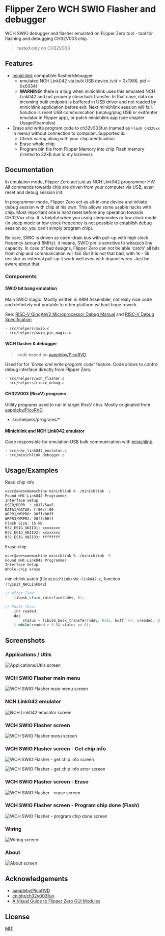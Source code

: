 
# Flipper Zero WCH SWIO Flasher and debugger

WCH SWIO debugger and flasher emulated on Flipper Zero tool - tool for flashing and debugging CH32V003 chip.

> tested only on CH32V003

## Features

- [minichlink](https://github.com/cnlohr/ch32v003fun/tree/master/minichlink) compatible flasher/debugger
    - emulated NCH Link042 via bulk USB device (vid = 0x1986, pid = 0x0034)
    - **WARNING:** there is a bug when minichlink uses this emulated NCH Link042 and not properly close bulk transfer. In that case, data on incoming bulk endpoint is buffered in USB driver and not readed by minichlink application before exit. Next minichlink session will fail. Solution is reset USB communication (unplug/plug USB or exit/enter emulator in Flipper app), or patch minichlink app (see chapter Usage/Examples).
- Erase and write program code to ch32v003fun (named as `Flash CH32Vxx` in menu) without connection to computer. Supported is:
    - Check wiring along with your chip idenficiation.
    - Erase whole chip.
    - Program bin file from Flipper Memory into chip Flash memory (limited to 32kB due to my laziness).

## Documentation

In emulation mode, Flipper Zero act just as NCH Link042 programmer HW. All commands towards chip are driven from your computer via USB, even reset and debug session init.

In programmer mode, Flipper Zero act as all-in-one device and initiate debug session with chip at his own. This allows some usable hacks with chip. Most important one is hard reset before any operation towards CH32Vxx chip. It is helpful when you using sleepmodes or low clock mode (in sleep mode or low clock freqcency is not possible to establish debug session so, you can't simply program chip).

Be care, SWIO is driven as open-drain bus with pull-up with high clock freqency (around 8MHz). It means, SWIO pin is sensitive to wire/pcb line capacity. In case of bad designs, Flipper Zero can not be able 'catch' all bits from chip and communication will fail. But it is not that bad, with 1k - 5k resistor as external pull-up it work well even with dupont wires. Just be aware about that.

### Components

#### SWIO bit bang emulation

Main SWIO magic. Mostly written in ARM Assembler, not realy nice code and definitely not portable to other platform without huge rework.

See: [RISC-V QingKeV2 Microprocessor Debug Manual](https://github.com/openwch/ch32v003/blob/main/RISC-V%20QingKeV2%20Microprocessor%20Debug%20Manual.pdf) and
[RISC-V Debug Specification](https://github.com/riscv/riscv-debug-spec/blob/master/riscv-debug-stable.pdf)

    - src/helpers/swio.c
    - src/helpers/swio_pin_magic.c

#### WCH flasher & debugger

> code based on [aappleby/PicoRVD](https://github.com/aappleby/PicoRVD)

Used for for '*Erase and write program code*' feature. Code allows to control debug interface directly from Flipper Zero.

    - src/helpers/wch_flasher.c
    - src/helpers/riscv_debug.c

#### CH32V003 (RiscV) programs

Utility programs used to run in target RiscV chip. Mostly originated from [aappleby/PicoRVD](https://github.com/aappleby/PicoRVD).

- src/helpers/programs/*

#### Minichlink and NCH Link042 emulator

Code responsible for emulation USB bulk communication with [minichlink](https://github.com/cnlohr/ch32v003fun/tree/master/minichlink).

    - src/nhc_link042_emulator.c
    - src/minichlink_debugger.c


## Usage/Examples

Read chip info
```bash
user@awesomemachine minichlink % ./minichlink -i
Found NHC-Link042 Programmer
Interface Setup
USER/RDPR  : e817/5aa5
DATA1/DATA0: ff00/ff00
WRPR1/WRPR0: 00ff/00ff
WRPR3/WRPR2: 00ff/00ff
Flash Size: 16 kB
R32_ESIG_UNIID1: xxxxxxxx
R32_ESIG_UNIID2: xxxxxxxx
R32_ESIG_UNIID3: ffffffff
```

Erase chip
```bash
user@awesomemachine minichlink % ./minichlink -E
Found NHC-Link042 Programmer
Interface Setup
Whole-chip erase
```

minichlink patch (file `minichlink/nhc-link042.c`, function `TryInit_NHCLink042`)
```c
// After line:
    libusb_claim_interface(hdev, 0);

// Paste this:
    int readed;
    do{
        status = libusb_bulk_transfer(hdev, 0x81, buff, 64, &readed, 10);
    } while(readed > 0 && status == 0);

```
## Screenshots

### Applications / Utils

![Applications/Utils screen](./screenshots/wchf_app_utils.png)

### WCH SWIO Flasher main menu

![WCH SWIO Flasher main menu screen](./screenshots/wchf_main.png)

### NCH Link042 emulator

![NCH Link042 emulator screen](./screenshots/wchf_debug.png)

### WCH SWIO Flasher screen 

![WCH SWIO Flasher menu screen](./screenshots/wchf_flash.png)

### WCH SWIO Flasher screen - Get chip info

![WCH SWIO Flasher - get chip info screen](./screenshots/wchf_get_chip_info.png)

![WCH SWIO Flasher - get chip info error screen](./screenshots/wchf_get_chip_info_err.png)

### WCH SWIO Flasher screen - Erase

![WCH SWIO Flasher - erase screen](./screenshots/wchf_chip_erased.png)

### WCH SWIO Flasher screen - Program chip done (Flash)

![WCH SWIO Flasher - program chip done screen](./screenshots/wchf_flash_program_done.png)

### Wiring

![Wiring screen](./screenshots/wchf_wiring.png)

### About

![About screen](./screenshots/wchf_about.png)

## Acknowledgements

 - [aappleby/PicoRVD](https://github.com/aappleby/PicoRVD)
 - [cnlohr/ch32v003fun](https://github.com/cnlohr/ch32v003fun)
 - [A Visual Guide to Flipper Zero GUI Modules](https://brodan.biz/blog/a-visual-guide-to-flipper-zero-gui-components/)


## License

[MIT](https://choosealicense.com/licenses/mit/)

